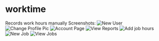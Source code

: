 # worktime
Records work hours manually
Screenshots: 
![New User](http://i.imgur.com/QDqxqe6.png)
![Change Profile Pic](http://i.imgur.com/kzs4Lyk.png)
![Account Page](http://i.imgur.com/SxqWjAt.png)
![View Reports](http://i.imgur.com/oLvpxgP.png)
![Add job hours](http://i.imgur.com/4eNrIT7.png)
![New Job](http://i.imgur.com/R9eXpCr.png)
![View Jobs](http://i.imgur.com/MDx5Ewb.png)
